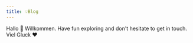 ```yaml
---
title: 💡Blog
---
```

Hallo 👋 Willkommen.
Have fun exploring and don't hesitate to get in touch. Viel Gluck ❤️